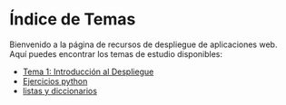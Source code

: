 # Índice de Temas

Bienvenido a la página de recursos de despliegue de aplicaciones web. Aquí puedes encontrar los temas de estudio disponibles:

- [Tema 1: Introducción al Despliegue](temas/tema1.md)
- [Ejercicios python](ejercicios_python/students.md)
- [listas y diccionarios](ejercicios_python/listas_y_diccionarios/list_y_diccionarios.html)
